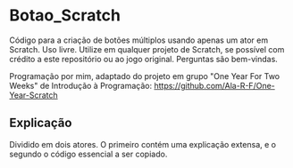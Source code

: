 # Botao_Scratch
Código para a criação de botões múltiplos usando apenas um ator em Scratch. 
Uso livre. Utilize em qualquer projeto de Scratch, se possível com crédito a este repositório ou ao jogo original. Perguntas são bem-vindas.

Programação por mim, adaptado do projeto em grupo "One Year For Two Weeks" de Introdução à Programação:
https://github.com/Ala-R-F/One-Year-Scratch

## Explicação
Dividido em dois atores. O primeiro contém uma explicação extensa, e o segundo o código essencial a ser copiado.
